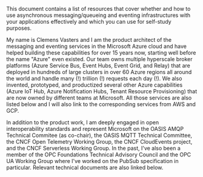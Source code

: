 This document contains a list of resources that cover whether and how to use asynchronous messaging/queueing and eventing infrastructures 
with your applications effectively and which you can use for self-study purposes. 

My name is Clemens Vasters and I am the product architect of the messaging and eventing services in the Microsoft Azure cloud and have helped 
building these capabilities for over 15 years now, starting well before the name "Azure" even existed. Our team owns multiple hyperscale broker 
platforms (Azure Service Bus, Event Hubs, Event Grid, and Relay) that are deployed in hundreds of large clusters in over 60 Azure regions 
all around the world and handle many (!) trillion (!) requests each day (!). We also invented, prototyped, and productized several other 
Azure capabilities (Azure IoT Hub, Azure Notification Hubs, Tenant Resource Provisioning) that are now owned by different teams at Microsoft. 
All those services are also listed below and I will also link to the corresponding services from AWS and GCP. 

In addition to the product work, I am deeply engaged in open interoperability standards and represent Microsoft on the OASIS AMQP Technical 
Commitee (as co-chair), the OASIS MQTT Technical Committee, the CNCF Open Telemetry Working Group, the CNCF CloudEvents project, and the 
CNCF Serverless Working Group. In the past, I've also been a member of the OPC Foundations Technical Advisory Council and the OPC UA Working 
Group where I've worked on the PubSub specification in particular. Relevant technical documents are also linked below.

